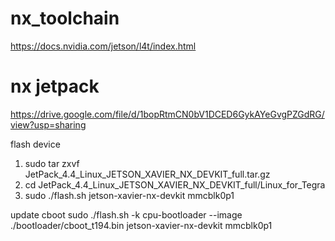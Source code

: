 # nx_toolchain
https://docs.nvidia.com/jetson/l4t/index.html

# nx jetpack
https://drive.google.com/file/d/1bopRtmCN0bV1DCED6GykAYeGvgPZGdRG/view?usp=sharing

flash device
1. sudo tar zxvf JetPack_4.4_Linux_JETSON_XAVIER_NX_DEVKIT_full.tar.gz
2. cd JetPack_4.4_Linux_JETSON_XAVIER_NX_DEVKIT_full/Linux_for_Tegra
3. sudo ./flash.sh jetson-xavier-nx-devkit mmcblk0p1

update cboot
  sudo ./flash.sh -k cpu-bootloader --image ./bootloader/cboot_t194.bin jetson-xavier-nx-devkit mmcblk0p1
